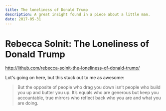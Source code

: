 ```yaml
---
title: The loneliness of Donald Trump
description: A great insight found in a piece about a little man.
date: 2017-05-31
---
```


# Rebecca Solnit: The Loneliness of Donald Trump
http://lithub.com/rebecca-solnit-the-loneliness-of-donald-trump/

Lot's going on here, but this stuck out to me as awesome:

> But the opposite of people who drag you down isn’t people who build you up and butter you up.
 It’s equals who are generous but keep you accountable, true mirrors who reflect back who you are and what you are doing.
